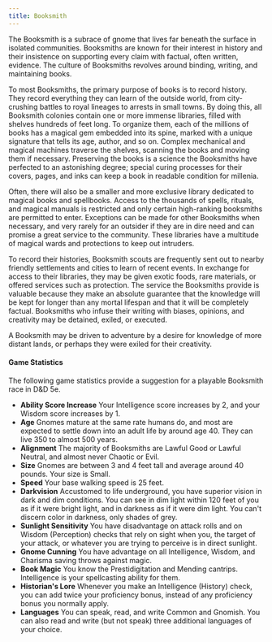 ```yaml
---
title: Booksmith
---
```


The Booksmith is a subrace of gnome that lives far beneath the surface in isolated communities. Booksmiths are known for their interest in history and their insistence on supporting every claim with factual, often written, evidence. The culture of Booksmiths revolves around binding, writing, and maintaining books.

To most Booksmiths, the primary purpose of books is to record history. They record everything they can learn of the outside world, from city-crushing battles to royal lineages to arrests in small towns. By doing this, all Booksmith colonies contain one or more immense libraries, filled with shelves hundreds of feet long. To organize them, each of the millions of books has a magical gem embedded into its spine, marked with a unique signature that tells its age, author, and so on. Complex mechanical and magical machines traverse the shelves, scanning the books and moving them if necessary. Preserving the books is a science the Booksmiths have perfected to an astonishing degree; special curing processes for their covers, pages, and inks can keep a book in readable condition for millenia.

Often, there will also be a smaller and more exclusive library dedicated to magical books and spellbooks. Access to the thousands of spells, rituals, and magical manuals is restricted and only certain high-ranking booksmiths are permitted to enter. Exceptions can be made for other Booksmiths when necessary, and very rarely for an outsider if they are in dire need and can promise a great service to the community. These libraries have a multitude of magical wards and protections to keep out intruders.

To record their histories, Booksmith scouts are frequently sent out to nearby friendly settlements and cities to learn of recent events. In exchange for access to their libraries, they may be given exotic foods, rare materials, or offered services such as protection. The service the Booksmiths provide is valuable because they make an absolute guarantee that the knowledge will be kept for longer than any mortal lifespan and that it will be completely factual. Booksmiths who infuse their writing with biases, opinions, and creativity may be detained, exiled, or executed.

A Booksmith may be driven to adventure by a desire for knowledge of more distant lands, or perhaps they were exiled for their creativity.

#### Game Statistics

The following game statistics provide a suggestion for a playable Booksmith race in D&D 5e.

- **Ability Score Increase** Your Intelligence score increases by 2, and your Wisdom score increases by 1.
- **Age** Gnomes mature at the same rate humans do, and most are expected to settle down into an adult life by around age 40. They can live 350 to almost 500 years.
- **Alignment** The majority of Booksmiths are Lawful Good or Lawful Neutral, and almost never Chaotic or Evil.
- **Size** Gnomes are between 3 and 4 feet tall and average around 40 pounds. Your size is Small.
- **Speed** Your base walking speed is 25 feet.
- **Darkvision** Accustomed to life underground, you have superior vision in dark and dim conditions. You can see in dim light within 120 feet of you as if it were bright light, and in darkness as if it were dim light. You can't discern color in darkness, only shades of grey.
- **Sunlight Sensitivity** You have disadvantage on attack rolls and on Wisdom (Perception) checks that rely on sight when you, the target of your attack, or whatever you are trying to perceive is in direct sunlight.
- **Gnome Cunning** You have advantage on all Intelligence, Wisdom, and Charisma saving throws against magic.
- **Book Magic** You know the Prestidigitation and Mending cantrips. Intelligence is your spellcasting ability for them.
- **Historian's Lore** Whenever you make an Intelligence (History) check, you can add twice your proficiency bonus, instead of any proficiency bonus you normally apply.
- **Languages** You can speak, read, and write Common and Gnomish. You can also read and write (but not speak) three additional languages of your choice.
